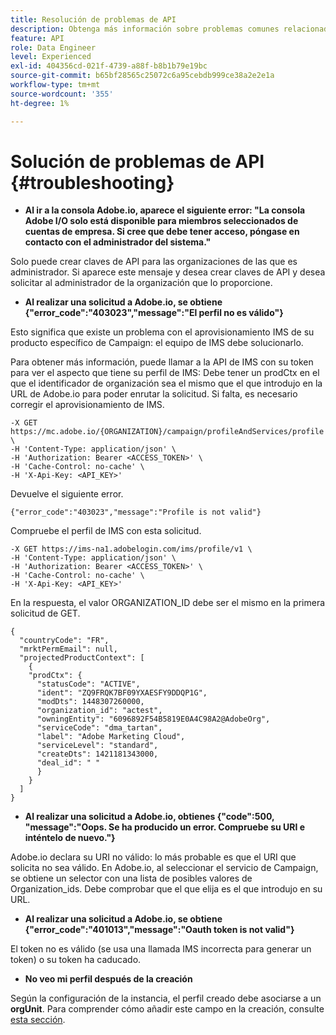 ```yaml
---
title: Resolución de problemas de API
description: Obtenga más información sobre problemas comunes relacionados con las API de Campaign Standard
feature: API
role: Data Engineer
level: Experienced
exl-id: 404356cd-021f-4739-a88f-b8b1b79e19bc
source-git-commit: b65bf28565c25072c6a95cebdb999ce38a2e2e1a
workflow-type: tm+mt
source-wordcount: '355'
ht-degree: 1%

---
```


# Solución de problemas de API {#troubleshooting}

* **Al ir a la consola Adobe.io, aparece el siguiente error: &quot;La consola Adobe I/O solo está disponible para miembros seleccionados de cuentas de empresa. Si cree que debe tener acceso, póngase en contacto con el administrador del sistema.&quot;**

Solo puede crear claves de API para las organizaciones de las que es administrador. Si aparece este mensaje y desea crear claves de API y desea solicitar al administrador de la organización que lo proporcione.

* **Al realizar una solicitud a Adobe.io, se obtiene {&quot;error_code&quot;:&quot;403023&quot;,&quot;message&quot;:&quot;El perfil no es válido&quot;}**

Esto significa que existe un problema con el aprovisionamiento IMS de su producto específico de Campaign: el equipo de IMS debe solucionarlo.

Para obtener más información, puede llamar a la API de IMS con su token para ver el aspecto que tiene su perfil de IMS: Debe tener un prodCtx en el que el identificador de organización sea el mismo que el que introdujo en la URL de Adobe.io para poder enrutar la solicitud.
Si falta, es necesario corregir el aprovisionamiento de IMS.

```
-X GET https://mc.adobe.io/{ORGANIZATION}/campaign/profileAndServices/profile \
-H 'Content-Type: application/json' \
-H 'Authorization: Bearer <ACCESS_TOKEN>' \
-H 'Cache-Control: no-cache' \
-H 'X-Api-Key: <API_KEY>'
```

Devuelve el siguiente error.

```
{"error_code":"403023","message":"Profile is not valid"}
```

Compruebe el perfil de IMS con esta solicitud.

```
-X GET https://ims-na1.adobelogin.com/ims/profile/v1 \
-H 'Content-Type: application/json' \
-H 'Authorization: Bearer <ACCESS_TOKEN>' \
-H 'Cache-Control: no-cache' \
-H 'X-Api-Key: <API_KEY>'
```

En la respuesta, el valor ORGANIZATION_ID debe ser el mismo en la primera solicitud de GET.

```
{
  "countryCode": "FR",
  "mrktPermEmail": null,
  "projectedProductContext": [
    {
    "prodCtx": {
      "statusCode": "ACTIVE",
      "ident": "ZQ9FRQK7BF09YXAESFY9DDQP1G",
      "modDts": 1448307260000,
      "organization_id": "actest",
      "owningEntity": "6096892F54B5819E0A4C98A2@AdobeOrg",
      "serviceCode": "dma_tartan",
      "label": "Adobe Marketing Cloud",
      "serviceLevel": "standard",
      "createDts": 1421181343000,
      "deal_id": " "
      }
    }
  ]
}
```

* **Al realizar una solicitud a Adobe.io, obtienes {&quot;code&quot;:500, &quot;message&quot;:&quot;Oops. Se ha producido un error. Compruebe su URI e inténtelo de nuevo.&quot;}**

Adobe.io declara su URI no válido: lo más probable es que el URI que solicita no sea válido. En Adobe.io, al seleccionar el servicio de Campaign, se obtiene un selector con una lista de posibles valores de Organization_ids. Debe comprobar que el que elija es el que introdujo en su URL.

* **Al realizar una solicitud a Adobe.io, se obtiene {&quot;error_code&quot;:&quot;401013&quot;,&quot;message&quot;:&quot;Oauth token is not valid&quot;}**

El token no es válido (se usa una llamada IMS incorrecta para generar un token) o su token ha caducado.

* **No veo mi perfil después de la creación**

Según la configuración de la instancia, el perfil creado debe asociarse a un **orgUnit**. Para comprender cómo añadir este campo en la creación, consulte [esta sección](../../api/using/creating-profiles-api.md).

<!-- * (error duplicate key : quand tu crées un profile qui existe déjà , il faut faire un patch pour updater le profile plutôt qu’un POST)

With Curl
List all profiles

Create a profile

Update the mobilePhone attribute of a profile

API Calls on Service

GET the list of services

-->

<!--

How to find and use a filter?
Error codes:

* PAtch sur Age = message d'erreur :
500
Cannot update the 'age' property that is read-only
'age' property is not valid for the 'profile' resource.
-->

<!--
How to filter a list of subscribed profiles with available profile filters ? by date (by les filtres dispo sur la ressource) ?

Pattern classique :

recupérer la liste des subscriptions filtrées d'un profile
1) get sur profile
2) recup PKey
3) get sur PKey
4) get sur href des subscriptions

Comment savoir quel filtre appliquer ?

1) get sur metadata de profile
2) retourne description de la collection subscription
3) get sur la valeur du champ resTarget
4) get sur le href dans filters
5) retourne les filtres applicables sur l'url des data.

-->
